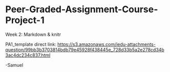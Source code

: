# Peer-Graded-Assignment-Course-Project-1
Week 2: Markdown &amp; knitr

PA1_template direct link:
https://s3.amazonaws.com/iedu-attachments-question/99bb3b3703814bdb79e45928f438445e_728d33b5a2e278cd34b3ac4dc234c837.html


-Samuel
